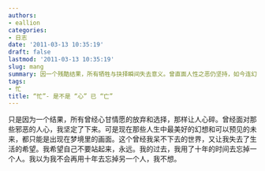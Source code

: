 ```yaml
---
authors:
- eallion
categories:
- 日志
date: '2011-03-13 10:35:19'
draft: false
lastmod: '2011-03-13 10:35:19'
slug: mang
summary: 因一个残酷结果，所有牺牲与抉择瞬间失去意义。曾直面人性之恶仍坚持，如今连幻想与未来都沦为梦境。这个一度想逃离的世界，再次夺走希望。宁愿永远沉沦，也不愿重蹈覆辙。十年遗忘已耗尽心力，再也无力承受第二次。
tags:
- 忙
title: “忙”- 是不是 “心” 已 “亡”
---
```

只是因为一个结果，所有曾经心甘情愿的放弃和选择，那样让人心碎。曾经面对那些邪恶的人心，我坚定了下来。可是现在那些人生中最美好的幻想和可以预见的未来，都只能是出现在梦境里的画面。这个曾经我呆不下去的世界，又让我失去了生活的希望。我希望自己不要站起来，永远。我的过去，我用了十年的时间去忘掉一个人。我以为我不会再用十年去忘掉另一个人，我不想。